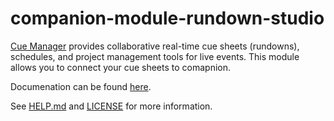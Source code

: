 # companion-module-rundown-studio

[Cue Manager](https://www.cuemanager.com) provides collaborative real-time cue sheets (rundowns), schedules, and project management tools for live events. This module allows you to connect your cue sheets to comapnion.

Documenation can be found [here](https://help.cuemanager.com/docs/bitfocus-companion-module-v1/).

See [HELP.md](./companion/HELP.md) and [LICENSE](./LICENSE.txt) for more information.